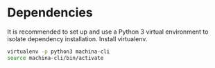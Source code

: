 # Dependencies

It is recommended to set up and use a Python 3 virtual environment to isolate dependency installation. Install virtualenv.

```bash linenums="1"
virtualenv -p python3 machina-cli
source machina-cli/bin/activate
```
